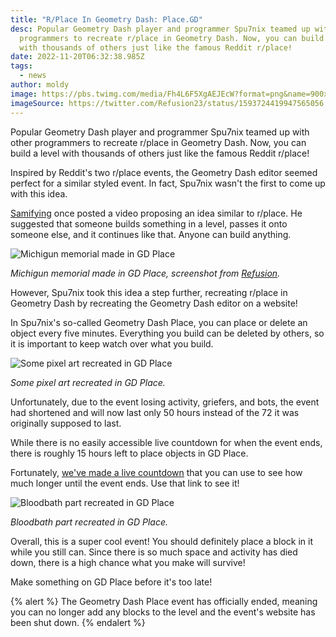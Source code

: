 ```yaml
---
title: "R/Place In Geometry Dash: Place.GD"
desc: Popular Geometry Dash player and programmer Spu7nix teamed up with other
  programmers to recreate r/place in Geometry Dash. Now, you can build a level
  with thousands of others just like the famous Reddit r/place!
date: 2022-11-20T06:32:38.985Z
tags:
  - news
author: moldy
image: https://pbs.twimg.com/media/Fh4L6F5XgAEJEcW?format=png&name=900x900
imageSource: https://twitter.com/Refusion23/status/1593724419947565056
---
```

Popular Geometry Dash player and programmer Spu7nix teamed up with other programmers to recreate r/place in Geometry Dash. Now, you can build a level with thousands of others just like the famous Reddit r/place!

Inspired by Reddit's two r/place events, the Geometry Dash editor seemed perfect for a similar styled event. In fact, Spu7nix wasn't the first to come up with this idea.

[Samifying](https://www.youtube.com/@Samifying/featured) once posted a video proposing an idea similar to r/place. He suggested that someone builds something in a level, passes it onto someone else, and it continues like that. Anyone can build anything.

![Michigun memorial made in GD Place](https://pbs.twimg.com/media/Fh4L6F5XgAEJEcW?format=png&name=900x900)

*Michigun memorial made in GD Place, screenshot from [Refusion](https://twitter.com/Refusion23/status/1593724419947565056).*

However, Spu7nix took this idea a step further, recreating r/place in Geometry Dash by recreating the Geometry Dash editor on a website!

In Spu7nix's so-called Geometry Dash Place, you can place or delete an object every five minutes. Everything you build can be deleted by others, so it is important to keep watch over what you build.

![Some pixel art recreated in GD Place](https://media.discordapp.net/attachments/392087938239954950/1043773025528582215/image.png)

*Some pixel art recreated in GD Place.*

Unfortunately, due to the event losing activity, griefers, and bots, the event had shortened and will now last only 50 hours instead of the 72 it was originally supposed to last.

While there is no easily accessible live countdown for when the event ends, there is roughly 15 hours left to place objects in GD Place.

Fortunately, [we've made a live countdown](https://countingdownto.com/?c=4425689) that you can use to see how much longer until the event ends. Use that link to see it!

![Bloodbath part recreated in GD Place](https://media.discordapp.net/attachments/392087938239954950/1043772201222017105/image.png)

*Bloodbath part recreated in GD Place.*

Overall, this is a super cool event! You should definitely place a block in it while you still can. Since there is so much space and activity has died down, there is a high chance what you make will survive!

Make something on GD Place before it's too late!

{% alert %}
The Geometry Dash Place event has officially ended, meaning you can no longer add any blocks to the level and the event's website has been shut down.
{% endalert %}